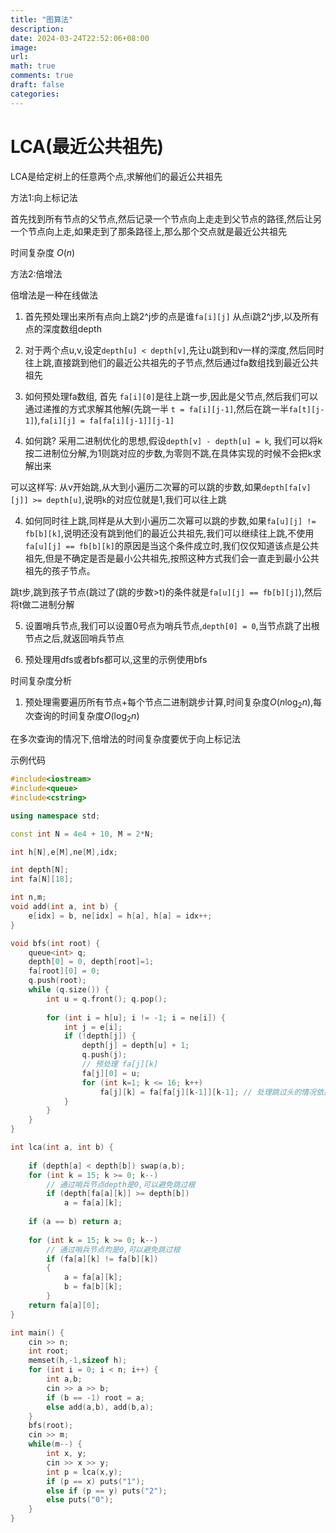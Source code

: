 ```yaml
---
title: "图算法"
description: 
date: 2024-03-24T22:52:06+08:00
image:
url:
math: true
comments: true
draft: false
categories:
---
```


# LCA(最近公共祖先)

LCA是给定树上的任意两个点,求解他们的最近公共祖先

方法1:向上标记法

首先找到所有节点的父节点,然后记录一个节点向上走走到父节点的路径,然后让另一个节点向上走,如果走到了那条路径上,那么那个交点就是最近公共祖先

时间复杂度 $O(n)$

方法2:倍增法

倍增法是一种在线做法

1. 首先预处理出来所有点向上跳2^j步的点是谁`fa[i][j]` 从点i跳2^j步,以及所有点的深度数组depth

2. 对于两个点u,v,设定`depth[u] < depth[v]`,先让u跳到和v一样的深度,然后同时往上跳,直接跳到他们的最近公共祖先的子节点,然后通过fa数组找到最近公共祖先

3. 如何预处理fa数组, 首先 `fa[i][0]`是往上跳一步,因此是父节点,然后我们可以通过递推的方式求解其他解(先跳一半 `t = fa[i][j-1]`,然后在跳一半`fa[t][j-1]`),`fa[i][j] = fa[fa[i][j-1]][j-1]`

4. 如何跳? 采用二进制优化的思想,假设`depth[v] - depth[u] = k`, 我们可以将k按二进制位分解,为1则跳对应的步数,为零则不跳,在具体实现的时候不会把k求解出来
   
可以这样写: 从v开始跳,从大到小遍历二次幂的可以跳的步数,如果`depth[fa[v][j]] >= depth[u]`,说明`k`的对应位就是1,我们可以往上跳

4. 如何同时往上跳,同样是从大到小遍历二次幂可以跳的步数,如果`fa[u][j] != fb[b][k]`,说明还没有跳到他们的最近公共祖先,我们可以继续往上跳,不使用`fa[u][j] == fb[b][k]`的原因是当这个条件成立时,我们仅仅知道该点是公共祖先,但是不确定是否是最小公共祖先,按照这种方式我们会一直走到最小公共祖先的孩子节点。

跳t步,跳到孩子节点(跳过了(跳的步数>t)的条件就是`fa[u][j] == fb[b][j]`),然后将t做二进制分解

5. 设置哨兵节点,我们可以设置0号点为哨兵节点,`depth[0] = 0`,当节点跳了出根节点之后,就返回哨兵节点

6. 预处理用dfs或者bfs都可以,这里的示例使用bfs

时间复杂度分析

1. 预处理需要遍历所有节点+每个节点二进制跳步计算,时间复杂度$O(n \log_2 n)$,每次查询的时间复杂度$O(\log_2 n)$

在多次查询的情况下,倍增法的时间复杂度要优于向上标记法

示例代码

```cpp
#include<iostream>
#include<queue>
#include<cstring>

using namespace std;

const int N = 4e4 + 10, M = 2*N;

int h[N],e[M],ne[M],idx;

int depth[N];
int fa[N][18];

int n,m;
void add(int a, int b) {
    e[idx] = b, ne[idx] = h[a], h[a] = idx++;
}

void bfs(int root) {
    queue<int> q;
    depth[0] = 0, depth[root]=1;
    fa[root][0] = 0;
    q.push(root);
    while (q.size()) {
        int u = q.front(); q.pop();
        
        for (int i = h[u]; i != -1; i = ne[i]) {
            int j = e[i];
            if (!depth[j]) {
                depth[j] = depth[u] + 1;
                q.push(j);
                // 预处理 fa[j][k]
                fa[j][0] = u;
                for (int k=1; k <= 16; k++)
                    fa[j][k] = fa[fa[j][k-1]][k-1]; // 处理跳过头的情况依靠fa[root][0] = 0;
            }
        }
    }
}

int lca(int a, int b) {
    
    if (depth[a] < depth[b]) swap(a,b);
    for (int k = 15; k >= 0; k--)
        // 通过哨兵节点depth是0,可以避免跳过根
        if (depth[fa[a][k]] >= depth[b])
            a = fa[a][k];
            
    if (a == b) return a;
    
    for (int k = 15; k >= 0; k--)
        // 通过哨兵节点均是0,可以避免跳过根
        if (fa[a][k] != fa[b][k]) 
        {
            a = fa[a][k];
            b = fa[b][k];
        }
    return fa[a][0];
}

int main() {
    cin >> n;
    int root;
    memset(h,-1,sizeof h);
    for (int i = 0; i < n; i++) {
        int a,b;
        cin >> a >> b;
        if (b == -1) root = a;
        else add(a,b), add(b,a);
    }
    bfs(root);
    cin >> m;
    while(m--) {
        int x, y;
        cin >> x >> y;
        int p = lca(x,y);
        if (p == x) puts("1");
        else if (p == y) puts("2");
        else puts("0");
    }
}
```
   